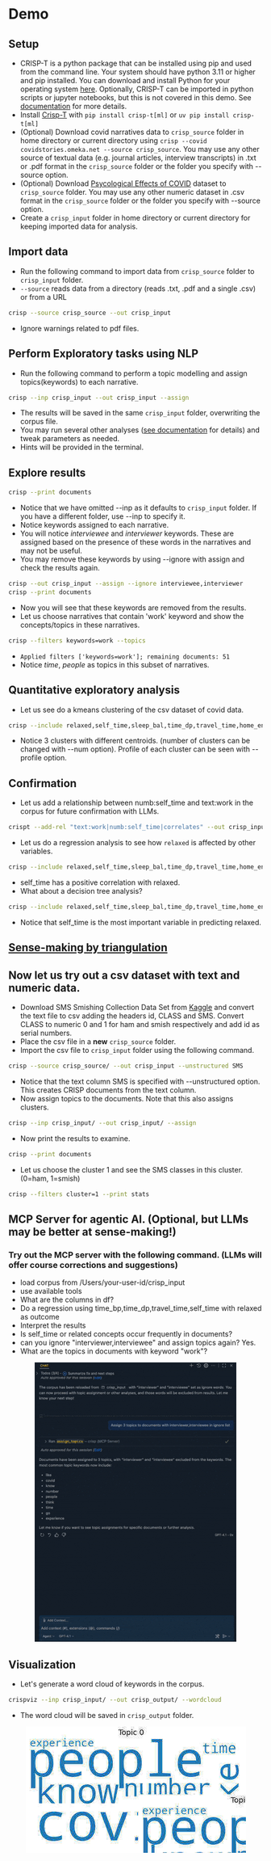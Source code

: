 # Demo

## Setup

* CRISP-T is a python package that can be installed using pip and used from the command line. Your system should have python 3.11 or higher and pip installed. You can download and install Python for your operating system [here](https://www.python.org/downloads/). Optionally, CRISP-T can be imported in python scripts or jupyter notebooks, but this is not covered in this demo. See [documentation](https://dermatologist.github.io/crisp-t/) for more details.
* Install [Crisp-T](https://github.com/dermatologist/crisp-t) with `pip install crisp-t[ml]` or `uv pip install crisp-t[ml]`
* (Optional) Download covid narratives data to  `crisp_source` folder in home directory or current directory using `crisp --covid covidstories.omeka.net --source crisp_source`. You may use any other source of textual data (e.g. journal articles, interview transcripts) in .txt or .pdf format in the `crisp_source` folder or the folder you specify with --source option.
* (Optional) Download [Psycological Effects of COVID](https://www.kaggle.com/datasets/hemanthhari/psycological-effects-of-covid) dataset to `crisp_source` folder. You may use any other numeric dataset in .csv format in the `crisp_source` folder or the folder you specify with --source option.
* Create a `crisp_input` folder in home directory or current directory for keeping imported data for analysis.

## Import data

* Run the following command to import data from `crisp_source` folder to `crisp_input` folder.
* `--source` reads data from a directory (reads .txt, .pdf and a single .csv) or from a URL

```bash
crisp --source crisp_source --out crisp_input
```
* Ignore warnings related to pdf files.

## Perform Exploratory tasks using NLP

* Run the following command to perform a topic modelling and assign topics(keywords) to each narrative.

```bash
crisp --inp crisp_input --out crisp_input --assign
```

* The results will be saved in the same `crisp_input` folder, overwriting the corpus file.
* You may run several other analyses ([see documentation](https://dermatologist.github.io/crisp-t/) for details) and tweak parameters as needed.
* Hints will be provided in the terminal.

## Explore results

```bash
crisp --print documents
```

* Notice that we have omitted --inp as it defaults to `crisp_input` folder. If you have a different folder, use --inp to specify it.
* Notice keywords assigned to each narrative.
* You will notice *interviewee* and *interviewer* keywords. These are assigned based on the presence of these words in the narratives and may not be useful.
* You may remove these keywords by using --ignore with assign and check the results again.

```bash
crisp --out crisp_input --assign --ignore interviewee,interviewer
crisp --print documents
```

* Now you will see that these keywords are removed from the results.
* Let us choose narratives that contain 'work' keyword and show the concepts/topics in these narratives.

```bash
crisp --filters keywords=work --topics
```

* `Applied filters ['keywords=work']; remaining documents: 51`
* Notice *time*, *people* as topics in this subset of narratives.

## Quantitative exploratory analysis

* Let us see do a kmeans clustering of the csv dataset of covid data.

```bash
crisp --include relaxed,self_time,sleep_bal,time_dp,travel_time,home_env --kmeans
```

* Notice 3 clusters with different centroids. (number of clusters can be changed with --num option). Profile of each cluster can be seen with --profile option.

## Confirmation

* Let us add a relationship between numb:self_time and text:work in the corpus for future confirmation with LLMs.

```bash
crispt --add-rel "text:work|numb:self_time|correlates" --out crisp_input
```

* Let us do a regression analysis to see how `relaxed` is affected by other variables.

```bash
crisp --include relaxed,self_time,sleep_bal,time_dp,travel_time,home_env --regression --outcome relaxed
```

* self_time has a positive correlation with relaxed.
* What about a decision tree analysis?

```bash
crisp --include relaxed,self_time,sleep_bal,time_dp,travel_time,home_env --cls --outcome relaxed
```

* Notice that self_time is the most important variable in predicting relaxed.

## [Sense-making by triangulation](INSTRUCTION.md)

## Now let us try out a csv dataset with text and numeric data.

* Download SMS Smishing Collection Data Set from [Kaggle](https://www.kaggle.com/datasets/galactus007/sms-smishing-collection-data-set) and convert the text file to csv adding the headers id, CLASS and SMS. Convert CLASS to numeric 0 and 1 for ham and smish respectively and add id as serial numbers.
* Place the csv file in a **new** `crisp_source` folder.
* Import the csv file to `crisp_input` folder using the following command.

```bash
crisp --source crisp_source/ --out crisp_input --unstructured SMS
```

* Notice that the text column SMS is specified with --unstructured option. This creates CRISP documents from the text column.
* Now assign topics to the documents. Note that this also assigns clusters.

```bash
crisp --inp crisp_input/ --out crisp_input/ --assign
```

* Now print the results to examine.
```bash
crisp --print documents
```

* Let us choose the cluster 1 and see the SMS classes in this cluster. (0=ham, 1=smish)
```bash
crisp --filters cluster=1 --print stats
```

## MCP Server for agentic AI. (Optional, but LLMs may be better at sense-making!)

### Try out the MCP server with the following command. (LLMs will offer course corrections and suggestions)


* load corpus from /Users/your-user-id/crisp_input
* use available tools
* What are the columns in df?
* Do a regression using time_bp,time_dp,travel_time,self_time with relaxed as outcome
* Interpret the results
* Is self_time or related concepts occur frequently in documents?
* can you ignore "interviewer,interviewee" and assign topics again? Yes.
* What are the topics in documents with keyword "work"?

<p align="center">
  <img src="https://github.com/dermatologist/crisp-t/blob/develop/notes/crisp.gif" />
</p>

## Visualization

* Let's generate a word cloud of keywords in the corpus.

```bash
crispviz --inp crisp_input/ --out crisp_output/ --wordcloud
```
* The word cloud will be saved in `crisp_output` folder.

<p align="center">
  <img src="https://github.com/dermatologist/crisp-t/blob/develop/notes/wordcloud.jpg" />
</p>